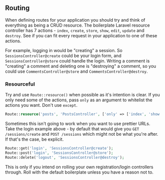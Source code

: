 ## Routing

When defining routes for your application you should try and think of everything as being a CRUD resource. The boilerplate Laravel resource controller has 7 actions - `index`, `create`, `store`, `show`, `edit`, `update` and `destroy`. See if you can fit every request in your application to one of these actions.

For example, logging in would be "creating" a session. So `SessionsController@create` could be your login form, and `SessionsController@store` could handle the login. Writing a comment is "creating" a comment and deleting one is "destroying" a comment, so you could use `CommentsController@store` and `CommentsController@destroy`.

### Resourceful

Try and use `Route::resource()` when possible as it's intention is clear. If you only need some of the actions, pass `only` as an argument to whitelist the actions you want. Don't use `except`.

```php
Route::resource('posts', 'PostsController', ['only' => ['index', 'show']]);
```

Sometimes this isn't going to work when you want to use prettier URLs. Take the login example above - by default that would give you `GET /sessions/create` and `POST /sessions` which might not be what you're after. If that's the case, be explicit.

```php
Route::get('login', 'SessionsController@create');
Route::post('login', 'SessionsController@store');
Route::delete('logout', 'SessionsController@destroy');
```

This is only if you intend on rolling your own registration/login controllers through. Roll with the default boilerplate unless you have a reason not to.
